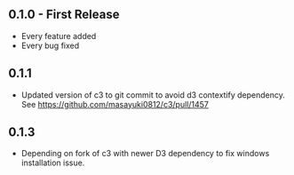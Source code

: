 ## 0.1.0 - First Release
* Every feature added
* Every bug fixed

## 0.1.1

* Updated version of c3 to git commit to avoid d3 contextify dependency. See https://github.com/masayuki0812/c3/pull/1457

## 0.1.3

* Depending on fork of c3 with newer D3 dependency to fix windows installation issue.
